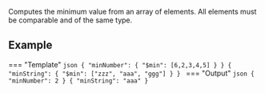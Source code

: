 Computes the minimum value from an array of elements. All elements must be comparable and of the same type.

## Example

=== "Template"
    ```json
    { "minNumber": { "$min": [6,2,3,4,5] } }
    { "minString": { "$min": ["zzz", "aaa", "ggg"] } }
    ```
=== "Output"
    ```json
    { "minNumber": 2 }
    { "minString": "aaa" }
    ```